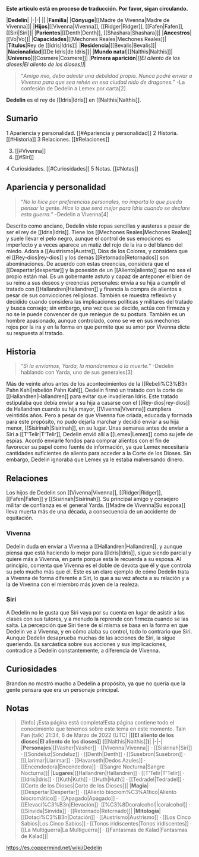 **Este artículo está en proceso de traducción. Por favor, sigan circulando.**


|**Dedelin**|
|-|-|
||
|**Familia**|
|**Cónyuge**|[[Madre de Vivenna\|Madre de Vivenna]]|
|**Hijos**|[[Vivenna\|Vivenna]], [[Ridger\|Ridger]], [[Fafen\|Fafen]], [[Siri\|Siri]]|
|**Parientes**|[[Denth\|Denth]], [[Shashara\|Shashara]]|
|**Ancestros**|[[Vo\|Vo]]|
|**Capacidades**|[[Mechones Reales\|Mechones Reales]]|
|**Títulos**|Rey de [[Idris\|Idris]]|
|**Residencia**|[[Bevalis\|Bevalis]]|
|**Nacionalidad**|[[De Idris\|de Idris]]|
|**Mundo natal**|[[Nalthis\|Nalthis]]|
|**Universo**|[[Cosmere\|Cosmere]]|
|**Primera aparición**|*[[El aliento de los dioses\|El aliento de los dioses]]*|

>“*Amigo mío, debo admitir una debilidad propia. Nunca podré enviar a Vivenna para que sea rehén en esa ciudad nido de dragones.*”
\-La confesión de Dedelin a Lemex por carta[2]


**Dedelin** es el rey de [[Idris\|Idris]] en [[Nalthis\|Nalthis]].

## Sumario

1 Apariencia y personalidad. [[#Apariencia y personalidad]] 
2 Historia. [[#Historia]] 
3 Relaciones. [[#Relaciones]] 

3. [[#Vivenna]] 
3. [[#Siri]] 


4 Curiosidades. [[#Curiosidades]] 
5 Notas. [[#Notas]] 


## Apariencia y personalidad
>“*No lo hice por preferencias personales, no importa lo que pueda pensar la gente. Hice lo que será mejor para Idris cuando se declare esta guerra.*”
\-Dedelin a Vivenna[4]


Descrito como anciano, Dedelin viste ropas sencillas y austeras a pesar de ser el rey de [[Idris\|Idris]]. Tiene los [[Mechones Reales\|Mechones Reales]] y suele llevar el pelo negro, aunque el control de sus emociones es imperfecto y a veces aparece un matiz del rojo de la ira o del blanco del miedo.
Adora a [[Austrismo\|Austre]], Dios de los Colores, y considera que el [[Rey-dios\|rey-dios]] y los demás [[Retornado\|Retornados]] son abominaciones. De acuerdo con estas creencias, considera que el [[Despertar\|despertar]] y la posesión de un [[Aliento\|aliento]] que no sea el propio están mal.
Es un gobernante astuto y capaz de anteponer el bien de su reino a sus deseos y creencias personales: envía a su hija a cumplir el tratado con [[Hallandren\|Hallandren]] y financia la compra de alientos a pesar de sus convicciones religiosas. También se muestra reflexivo y decidido cuando considera las implicaciones políticas y militares del tratado y busca consejo; sin embargo, una vez que se decide, actúa con firmeza y no se le puede convencer de que reniegue de su postura. También es un hombre apasionado, aunque controlado, como se ve en sus mechones rojos por la ira y en la forma en que permite que su amor por Vivenna dicte su respuesta al tratado.

## Historia
>“*Si la enviamos, Yarda, la mandaremos a la muerte.*”
\-Dedelin hablando con Yarda, uno de sus generales[3]


Más de veinte años antes de los acontecimientos de la [[Rebeli%C3%B3n Pahn Kahl\|rebelión Pahn Kahl]], Dedelin firmó un tratado con la corte de [[Hallandren\|Hallandren]] para evitar que invadieran Idris. Este tratado estipulaba que debía enviar a su hija a casarse con el [[Rey-dios\|rey-dios]] de Hallandren cuando su hija mayor, [[Vivenna\|Vivenna]] cumpliera veintidós años. Pero a pesar de que Vivenna fue criada, educada y formada para este propósito, no pudo dejarla marchar y decidió enviar a su hija menor, [[Sisirinah\|Sisirinah]], en su lugar.
Unas semanas antes de enviar a Siri a [[T'Telir\|T'Telir]], Dedelin envió allí a [[Lemex\|Lemex]] como su jefe de espías. Acordó enviarle fondos para comprar alientos con el fin de favorecer su papel como fuente de información, ya que Lemex necesitaría cantidades suficientes de aliento para acceder a la Corte de los Dioses. Sin embargo, Dedelin ignoraba que Lemex ya le estaba malversando dinero.

## Relaciones
Los hijos de Dedelin son [[Vivenna\|Vivenna]], [[Ridger\|Ridger]], [[Fafen\|Fafen]] y [[Sisirinah\|Sisirinah]]. Su principal amigo y consejero militar de confianza es el general Yarda. [[Madre de Vivenna\|Su esposa]] lleva muerta más de una década, a consecuencia de un accidente de equitación.

### Vivenna
Dedelin duda en enviar a Vivenna a [[Hallandren\|Hallandren]], y aunque piensa que está haciendo lo mejor para [[Idris\|Idris]], sigue siendo parcial y quiere más a Vivenna, en parte porque esta le recuerda a su esposa. Al principio, comenta que Vivenna es el doble de devota que él y que controla su pelo mucho más que él. Este es un claro ejemplo de cómo Dedelin trata a Vivenna de forma diferente a Siri, lo que a su vez afecta a su relación y a la de Vivenna con el miembro más joven de la realeza.

### Siri
A Dedelin no le gusta que Siri vaya por su cuenta en lugar de asistir a las clases con sus tutores, y a menudo la reprende con firmeza cuando se las salta. La percepción que Siri tiene de sí misma se basa en la forma en que Dedelin ve a Vivenna, y en cómo alaba su control, todo lo contrario que Siri. Aunque Dedelin desaprueba muchas de las acciones de Siri, la sigue queriendo. Es sarcástica sobre sus acciones y sus implicaciones, contradice a Dedelin constantemente, a diferencia de Vivenna.

## Curiosidades
Brandon no mostró mucho a Dedelin a propósito, ya que no quería que la gente pensara que era un personaje principal.
## Notas

> [!info] ¡Esta página está completa!Esta página contiene todo el conocimiento que tenemos sobre este tema en este momento.
Taln Fan (talk) 21:34, 6 de Marzo de 2022 (UTC)
|**[[El aliento de los dioses\|El aliento de los dioses]] (**[[Nalthis\|Nalthis]]**)**|
|-|-|
|**Personajes**|[[Vasher\|Vasher]] · [[Vivenna\|Vivenna]] · [[Sisirinah\|Siri]] · [[Sondeluz\|Sondeluz]] · [[Denth\|Denth]] · [[Susebron\|Susebron]] · [[Llarimar\|Llarimar]] · [[Havarseth\|Dedos Azules]] · [[Encendedora\|Encendedora]] · [[Sangre Nocturna\|Sangre Nocturna]]|
|**Lugares**|[[Hallandren\|Hallandren]] · [[T'Telir\|T'Telir]] · [[Idris\|Idris]] · [[Kuth\|Kuth]] · [[Huth\|Huth]] · [[Tedradel\|Tedradel]] · [[Corte de los Dioses\|Corte de los Dioses]]|
|**Magia**|[[Despertar\|Despertar]] · [[Aliento biocrom%C3%A1tico\|Aliento biocromático]] · [[Apagado\|Apagado]] · [[Elevaci%C3%B3n\|Elevación]]· [[%C3%8Dcoralcohol\|Ícoralcohol]] · [[Sinvida\|Sinvida]] · [[Retornado\|Retornado]]|
|**Mitología**|[[Dotaci%C3%B3n\|Dotación]] · [[Austrismo\|Austrismo]] · [[Los Cinco Sabios\|Los Cinco Sabios]] · [[Tonos iridiscentes\|Tonos iridiscentes]] · [[La Multiguerra\|La Multiguerra]] · [[Fantasmas de Kalad\|Fantasmas de Kalad]]|



https://es.coppermind.net/wiki/Dedelin